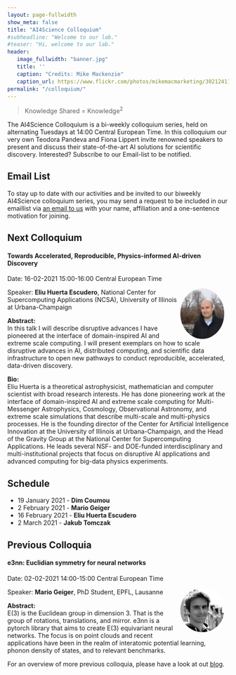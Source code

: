 ```yaml
---
layout: page-fullwidth 
show_meta: false
title: "AI4Science Colloquium"
#subheadline: "Welcome to our lab."
#teaser: "Hi, welcome to our lab."
header:
   image_fullwidth: "banner.jpg"
   title: ''
   caption: "Credits: Mike Mackenzie"
   caption_url: https://www.flickr.com/photos/mikemacmarketing/30212411048
permalink: "/colloquium/"
---
```

> Knowledge Shared = Knowledge<sup>2</sup>


The AI4Science Colloquium is a bi-weekly colloquium series, held on alternating Tuesdays at 14:00 Central European Time. In this colloquium our very own Teodora Pandeva and Fiona Lippert invite renowned speakers to present and discuss their state-of-the-art AI solutions for scientific discovery. Interested? Subscribe to our Email-list to be notified.

## Email List
To stay up to date with our activities and be invited to our biweekly AI4Science colloquium series, you may send a request to be included in our emaillist via [an email to us][9] with your name, affiliation and a one-sentence motivation for joining.

## Next Colloquium

#### Towards Accelerated, Reproducible, Physics-informed AI-driven Discovery

Date: 16-02-2021  15:00-16:00 Central European Time

 <img src="../people/EliuHuertaEscudero.jpg"
     alt="EliuHuertaEscudero"
     width="100"
     style="float: right; margin-right: 10px; border-radius:50%;" />

Speaker: **Eliu Huerta Escudero**, National Center for Supercomputing Applications (NCSA), University of Illinois at Urbana-Champaign

**Abstract:** <br/>
In this talk I will describe disruptive advances I have pioneered at the interface of domain-inspired AI and extreme scale computing. I will present exemplars on how to scale disruptive advances in AI, distributed computing, and scientific data infrastructure to open new pathways to conduct reproducible, accelerated, data-driven discovery.

**Bio:** <br/>
Eliu Huerta is a theoretical astrophysicist, mathematician and computer scientist with broad research interests. He has done pioneering work at the interface of domain-inspired AI and extreme scale computing for Multi-Messenger Astrophysics, Cosmology, Observational Astronomy, and extreme scale simulations that describe multi-scale and multi-physics processes. He is the founding director of the Center for Artificial Intelligence Innovation at the University of Illinois at Urbana-Champaign, and the Head of the Gravity Group at the National Center for Supercomputing Applications. He leads several NSF- and DOE-funded interdisciplinary and multi-institutional projects that focus on disruptive AI applications and advanced computing for big-data physics experiments.

## Schedule
-  19 January 2021 - **Dim Coumou**
- 2 February 2021 - **Mario Geiger**
- 16 February 2021 - **Eliu Huerta Escudero**
- 2 March 2021 - **Jakub Tomczak**

## Previous Colloquia

#### e3nn: Euclidian symmetry for neural networks

Date: 02-02-2021 14:00-15:00 Central European Time

 <img src="../people/MarioGeiger.jpg"
     alt="MarioGeiger"
     width="100"
     style="float: right; margin-right: 10px; border-radius:50%;" />

Speaker: **Mario Geiger**, PhD Student, EPFL, Lausanne

**Abstract:** <br/>
E(3) is the Euclidean group in dimension 3. That is the group of rotations, translations, and mirror. e3nn is a pytorch library that aims to create E(3) equivariant neural networks. The focus is on point clouds and recent applications have been in the realm of interatomic potential learning, phonon density of states, and to relevant benchmarks.

<!--
<img src="../images/physml.jpg"
     alt="Physical Machine learning"
     width="400"
     style="float: center; margin-right: 10px;"/>
<p>Ref: <a href="https://aip.scitation.org/doi/10.1063/1.5009502">Journal of Chemical Physics</a></p>

<a class="radius button small" href="https://drive.google.com/file/d/1SlsWmTr8DDIEU-r34xQJQ1ACOsvtiN5E/view?usp=sharing">Watch Back ›</a>

-->

For an overview of more  previous colloquia, please have a look at out [blog][2].

[1]: https://bereau.group/
[2]: /blog/
[9]: /contact/
